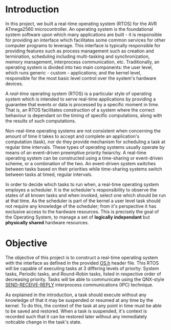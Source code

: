 # Introduction

In this project, we built a real-time operating system (RTOS) for the AVR ATmega2560 microcontroller. An operating system is the foundational system software upon which many applications are built - it is responsible for providing an interface which facilitates some common services for other computer programs to leverage. This interface is typically responsible for providing features such as process management such as creation and termination, scheduling including multi-tasking and synchronization, memory management, interprocess communication, etc. Traditionally, an operating system is divided into two main components: the user level, which runs generic - custom - applications; and the kernel level, responsible for the most basic level control over the system's hardware devices.

A *real-time* operating system (RTOS) is a particular style of operating system which is intended to serve real-time applications by providing a guarantee that events or data is processed by a specific moment in time. That is, an RTOS facilitates construction of a system where the correct behaviour is dependant on the timing of specific computations, along with the results of such computations.

Non-real-time operating systems are not consistent when concerning the amount of time it takes to accept and complete an application's computation (task), nor do they provide mechanism for scheduling a task at regular time intervals. These types of operating systems usually operate by means of an event-driven preemptive priority heiarchy. A real-time operating system can be constructed using a time-sharing or event-driven scheme, or a combination of the two. An event-driven system switches between tasks based on their priorities while time-sharing systems switch between tasks at timed, regular intervals.

In order to decide which tasks to run when, a real-time operating system employes a scheduler. It is the scheduler's responsibility to observe the states of all known tasks and when invoked, select one which should be run at that time. As the scheduler is part of the kernel a user level task should not require any knowledge of the scheduler; from it's perspective it has exclusive access to the hardware resources. This is precisely the goal of the Operating System, to manage a set of **logically independant** but **physically shared** hardware resources.

# Objective

The objective of this project is to construct a real-time operating system with the interface as defined in the provided [OS.h](https://webhome.csc.uvic.ca/~mcheng/460/spring.2018/os.h) header file. This RTOS will be capable of executing tasks at 3 differing levels of priority: System tasks, Periodic tasks, and Round-Robin tasks, listed in respective order of decreasing priority. Tasks will be able to communicate using the QNX-style [SEND-RECEIVE-REPLY](http://www.qnx.com/developers/docs/6.5.0/index.jsp?topic=%2Fcom.qnx.doc.neutrino_sys_arch%2Fipc.html) interprocess communications (IPC) technique.

As explained in the introduction, a task should execute without any knowledge of that it may be suspended or resumed at any time by the kernel. To do this, the context of the task at any point in time must be able to be saved and restored. When a task is suspended, it's context is recorded such that it can be restored later without any immediately noticable change in the task's state.


